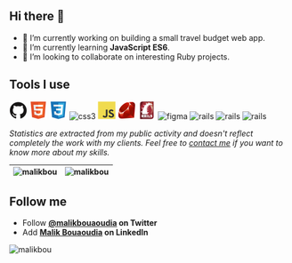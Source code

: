 ## Hi there 👋

- 🔭 I’m currently working on building a small travel budget web app.
- 🌱 I’m currently learning **JavaScript ES6**.
- 👯 I’m looking to collaborate on interesting Ruby projects.

## Tools I use

<p align="left">
  <img src="https://raw.githubusercontent.com/devicons/devicon/master/icons/github/github-original.svg" alt="git" width="32" height="32"/>
  <img src="https://raw.githubusercontent.com/devicons/devicon/master/icons/html5/html5-original.svg" alt="html5" width="32" height="32"/>
  <img src="https://raw.githubusercontent.com/devicons/devicon/master/icons/css3/css3-original.svg" alt="css3" width="32" height="32"/>
  <img src="https://cdn.jsdelivr.net/gh/devicons/devicon/icons/sass/sass-original.svg" alt="css3" width="32" height="32"/>
  <img src="https://raw.githubusercontent.com/devicons/devicon/master/icons/javascript/javascript-original.svg" alt="javascript" width="32" height="32"/>
  <img src="https://raw.githubusercontent.com/devicons/devicon/master/icons/ruby/ruby-original.svg" alt="ruby" width="32" height="32"/>
  <img src="https://raw.githubusercontent.com/devicons/devicon/master/icons/rails/rails-original-wordmark.svg" alt="rails" width="32" height="32"/>
  <img src="https://www.vectorlogo.zone/logos/figma/figma-icon.svg" alt="figma" width="32" height="32"/>
  <img src="https://cdn.jsdelivr.net/gh/devicons/devicon/icons/confluence/confluence-original-wordmark.svg" alt="rails" width="32" height="32"/>
  <img src="https://cdn.jsdelivr.net/gh/devicons/devicon/icons/jira/jira-original-wordmark.svg" alt="rails" width="32" height="32"/>
  <img src="https://cdn.jsdelivr.net/gh/devicons/devicon/icons/postgresql/postgresql-original-wordmark.svg" alt="rails" width="32" height="32"/>
</p>

<em>Statistics are extracted from my public activity and doesn't reflect completely the work with my clients.</em>
<em>Feel free to <a href="https://davidl.fr/onboading" target="_blank">contact me</a> if you want to know more about my skills.</em>


| <img src="https://github-readme-stats.vercel.app/api?username=malikboux&show_icons=true&theme=buefy" alt="malikbou" />  | <img src="https://github-readme-stats.vercel.app/api/top-langs/?username=malikbou&layout=compact&hide=html&theme=buefy" alt="malikbou" /> |
| ------------- | ------------- |

## Follow me

- Follow **<a href="https://twitter.com/intent/follow?screen_name=malikbouaoudia">@malikbouaoudia</a> on Twitter**
- Add **<a href="https://www.linkedin.com/in/malikbouaoudia">Malik Bouaoudia</a> on LinkedIn**

<a href="https://github.com/malikbou">
  <img align="left" src="https://komarev.com/ghpvc/?username=malikbou" alt="malikbou" />
</a>
